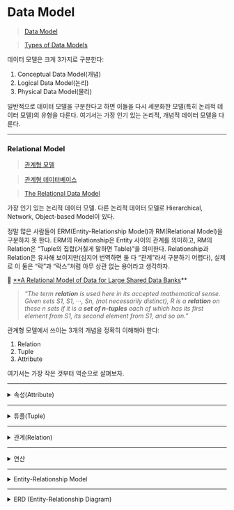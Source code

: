 # Data Model

> [Data Model](https://en.wikipedia.org/wiki/Data_model)
>

> [Types of Data Models](https://opentextbc.ca/dbdesign01/chapter/chapter-4-types-of-database-models/)
>

데이터 모델은 크게 3가지로 구분한다:

1. Conceptual Data Model(개념)
2. Logical Data Model(논리)
3. Physical Data Model(물리)

일반적으로 데이터 모델을 구분한다고 하면 이들을 다시 세분화한 모델(특히 논리적 데이터 모델)의 유형을 다룬다. 여기서는 가장 인기 있는 논리적, 개념적 데이터 모델을 다룬다.

---

### Relational Model

> [관계형 모델](https://ko.wikipedia.org/wiki/관계형_모델)
>

> [관계형 데이터베이스](https://ko.wikipedia.org/wiki/관계형_데이터베이스)
>

> [The Relational Data Model](https://opentextbc.ca/dbdesign01/chapter/chapter-7-the-relational-data-model/)
>

가장 인기 있는 논리적 데이터 모델. 다른 논리적 데이터 모델로 Hierarchical, Network, Object-based Model이 있다.

정말 많은 사람들이 ERM(Entity-Relationship Model)과 RM(Relational Model)을 구분하지 못 한다. ERM의 Relationship은 Entity 사이의 관계를 의미하고, RM의
Relation은 “Tuple의 집합(거칠게 말하면 Table)”을 의미한다. Relationship과 Relation은 유사해 보이지만(심지어 번역하면 둘 다 “관계”라서 구분하기 어렵다), 실제로 이 둘은
“락”과 “락스”처럼 아무 상관 없는 용어라고 생각하자.

>
>
💽 [**A Relational Model of Data for Large Shared Data Banks](https://web.archive.org/web/20070612235326/http://www.acm.org/classics/nov95/toc.html)**
>
>*“The term **relation** is used here in its accepted mathematical sense. Given sets S1, S1, ···, Sn, (not necessarily
> distinct), R is a **relation** on these n sets if it is a **set of n-tuples** each of which has its first element from
> S1, its second element from S1, and so on.”*
>


관계형 모델에서 쓰이는 3개의 개념을 정확히 이해해야 한다:

1. Relation
2. Tuple
3. Attribute

여기서는 가장 작은 것부터 역순으로 살펴보자.

---
<details><summary>속성(Attribute)</summary>

### 속성(Attribute)

속성은 이름과 타입으로 구성된다. 이름은 집합 안에서 유일해야 한다.

예를 들면,

- 이름/문자열
- 나이/정수
- 성별/문자

이런 게 속성이다.

대개는 Column으로 구현된다.

</details>


---
<details><summary>튜플(Tuple)</summary>

### 튜플(Tuple)

(속성, 값) 쌍의 집합. 하나의 집합에서 속성 이름은 유일하기 때문에, 속성 이름은 겹치지 않는다.

예를 들면 다음과 같다:

```
{ (이름/문자열, 견우), (나이/정수, 13), (성별/문자, 남) }
```

대개는 Row, Record로 구현된다.

튜플은 집합이기 때문에 중복을 허용하지 않지만, 대부분의 RDBMS는 중복을 허용한다. 그리고 RDBMS는 NULL도 허용한다.


</details>


---

<details><summary>관계(Relation)</summary>

### 관계(Relation)

> [Relational Model](https://en.wikipedia.org/wiki/Relational_model)
>

> [Relation (Database)](https://en.wikipedia.org/wiki/Relation_(database))
>

(속성의 집합, 튜플의 집합) 쌍. 속성의 집합을 heading, 튜플의 집합을 body라고 구분한다. 그냥 관계는 “튜플의 집합”이라고 할 수도 있다.

예를 들면 다음과 같다:

```
(
	// Heading
	{ 이름/문자열, 나이/정수, 성별/문자 },

	// Body
	{
		{ (이름/문자열, 견우), (나이/정수, 13), (성별/문자, 남) },
		{ (이름/문자열,직녀), (나이/정수, 12), (성별/문자, 여) }
	}
)
```

관계는 시간에 따라 변하기 때문에, 관계 변수(Relation Value)란 개념을 구분해서 사용할 수 있다.

대개는 Table로 구현되고, 속성 집합을 Schema로 표현한다.


</details>

---
<details><summary>연산</summary>

### 연산

> [관계대수](https://ko.wikipedia.org/wiki/관계대수)
>

하나 이상의 Relation으로 새로운 Relation을 만들 수 있다.

산술 연산의 경우 1 + 2 같은 산술 표현식으로 1과 2라는 두 개의 정수의 덧셈 연산을 표현할 수 있고, 이를 계산(평가)하면 3이라는 새로운 정수를 얻을 수 있다. Relation도 마찬가지로 여러 연산을 통해
새로운 Relation을 얻을 수 있다.

- 단항 연산: Selection, Projection, Rename, …
- 이항 연산: Cartesian Product, Set Union, Set Difference, …

여기서는 대표적인 연산 몇 가지만 알아보자.

---

### Projection

원하는 Attribute을 포함하는 Pair로 Tuple을 구성.

SQL에선 SELECT절 바로 뒤에 속성 이름을 나열하는 방식으로 표현할 수 있다.

```sql
*
*
SELECT name, age, gender * *
FROM people;
```

특별히 속성을 제한하고 싶지 않다면 그냥 와일드카드(*)를 쓰면 된다.

```sql
*
*
SELECT * * *
FROM people;
```

---

### Selection

주어진 술어(거칠게 말하면 “조건”)를 만족하는 Tuple만 선택.

SQL에선 SELECT문의 WHERE절로 술어를 표현할 수 있다.

```sql
SELECT name, age, gender
FROM people **
WHERE age < 13;
*
*
```

---

### Cartesian Product

> [곱집합](https://ko.wikipedia.org/wiki/곱집합)
>

Relation의 Cartesian Product는 원래 의미와 다르다. 원래는 각 요소의 쌍을 요소로 취하지만(x와 y가 있다면 (x, y)를 새로운 요소로 사용), 관계 대수에서는 그냥 Tuple을 합친다.

SQL에선 그냥 FROM 뒤에 관계(SQL에선 Table) 이름을 나열하면 된다.

```sql
SELECT *
           * *
FROM r1,
     r2;
*
*
```

대부분은 Cartesian Product를 그대로 사용하지 않고 Selection과 함께 사용하는데, 이를 Join이라고 한다.

견우, 직녀 등 사람을 다루는 관계 people이 있고, 각 사람이 소유한 물건을 다루는 관계 items가 있을 때, 사람의 이름(name)을 키로 사용한다면 다음과 같이 표현할 수 있다.

> ***σpeople.name = items.person_name(people × items)***

**σ** = Selection
**×** = Cartesian Product
>

SQL로 표현하면 다음과 같다. 속성 이름이 겹칠 경우엔 관계(SQL에선 Table) 이름과 마침표를 써서 특정해줄 수 있다. 속성 이름을 바꿔주기 위해 AS도 함께 써주자.

```sql
SELECT people.name, age, gender, items.name AS item_name, usage
FROM people, items
WHERE people.name = items.person_name;
```

SQL에선 SELECT와 WHERE로 표현할 수도 있지만, JOIN을 쓰면 편하다.

```sql
SELECT * * people.name * *, age, gender, * * items.name AS item_name**, usage
FROM people
    ** JOIN items
ON people.name = items.person_name;
*
*
```

아무 것도 소유하지 않은 사람을 포함시키고 싶다면 OUTER JOIN을 사용하면 된다.

```sql
SELECT people.name, age, gender, items.name AS item_name, usage
FROM people
    ** LEFT OUTER JOIN items
ON people.name = items.person_name**;
```

누구도 소유하지 않은 아이템을 포함시키고 싶다면 LEFT 대신 RIGHT를 쓰면 된다. 하지만 이렇게 쓰지 않는 걸 추천한다(SELECT - FROM items로 아이템에 방점을 찍는 게 더 낫다).

```sql
SELECT people.name, age, gender, items.name AS item_name, usage
FROM people
    ** RIGHT OUTER JOIN items
ON people.name = items.person_name**;
```

실제로는 사람이 아니라 아이템에 방점이 찍히는 경우가 대부분이라 그냥 조인도 다음과 같이 쓸 때가 많다.

```sql
SELECT items.name AS name, usage, people.gender
FROM items
    JOIN people
ON items.person_name = people.name;
```

</details>

---
<details><summary>Entity-Relationship Model</summary>

### Entity-Relationship Model

> [Entity-Relationship Model](https://en.wikipedia.org/wiki/Entity–relationship_model)
>

> [The Entity Relationship Data Model](https://opentextbc.ca/dbdesign01/chapter/chapter-8-entity-relationship-model/)
>

가장 인기 있는 개념적 데이터 모델.

ER 모델에서 Entity는 개별적으로 다룰 수 있는 데이터를 의미하며, Entity Type은 같은 Attributes를 가진 Entity의 집합이다(OOP의 Class와 유사하다). ERD 등을 그릴 때 쓰이는
건 Entity Type이다(Class Diagram을 떠올려보자).

참고로 OOP, DDD에선 Entity를 연속성과 식별성이 있는 객체란 의미로 사용한다. 똑같이 Entity란 표현을 쓰지만 실제로는 완전히 다른 의미를 갖는다. 데이터 모델링과 객체 모델링은 목표도 다르고, 용어,
원칙 등도 다르니 주의하자.

다시 강조하면, ER 모델에서 Relationship은 Entity 사이의 관계를 의미한다. 또 다시 강조하면, 관계형 데이터베이스의 관계(Relation)를 ERM의 관계(Relationship)로 잘못 알고 있는
경우가 정말 많다. 주의할 것!


</details>

---
<details><summary>ERD (Entity-Relationship Diagram)</summary>

## ERD (Entity-Relationship Diagram)

> [ER Diagram MMORPG](https://commons.wikimedia.org/wiki/File:ER_Diagram_MMORPG.png)
>

> [Cardinality (data modeling)](https://en.wikipedia.org/wiki/Cardinality_(data_modeling))
>

개념적 데이터 모델인 ER 모델을 시각화하는 (엄청나게 인기 있는) 방법. 논리적 설계에 들어가기 전에 그려보면 도움이 된다.

도구나 표기법에 집착하지 말고, 모델을 검증하는 도구로 활용할 것! 엔티티를 발견(!)하고, 적정하게 재배치하는 것만으로도 많은 통찰을 얻을 수 있다. 기계적으로 스키마 변환 작업만 하거나, 한번 정하고 수정하지
않는 건 추천하지 않는다.

현업에서는 마름모로 표시하는 Relationship을 생략할 때가 많은데, 처음에는 꼭 그려보자. “말이 되는” 설계가 되도록 연습할 것.

Crow's Foot Notation을 쓰더라도 Relationship을 꼬박꼬박 써줄 수도 있다.

→ [ERD-artist-performs-song](https://commons.wikimedia.org/wiki/File:ERD-artist-performs-song.svg)

</details>
